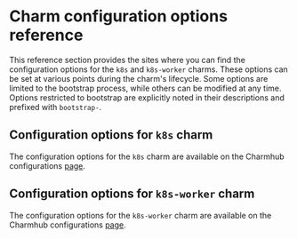 # Charm configuration options reference

This reference section provides the sites where you can find the configuration
options for the `k8s` and `k8s-worker` charms. These options can be set at various points
during the charm's lifecycle. Some options are limited to the bootstrap
process, while others can be modified at any time. Options restricted to
bootstrap are explicitly noted in their descriptions and prefixed with
`bootstrap-`.

## Configuration options for `k8s` charm

The configuration options for the `k8s` charm are available on the
Charmhub configurations [page][k8s charmhub configurations].

## Configuration options for `k8s-worker` charm

The configuration options for the `k8s-worker` charm are available on the
Charmhub configurations [page][k8s-worker charmhub configurations].


<!-- LINKS -->

[k8s charmhub configurations]: https://charmhub.io/k8s/configurations
[k8s-worker charmhub configurations]: https://charmhub.io/k8s-worker/configurations
